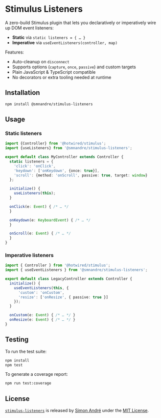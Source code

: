 # Stimulus Listeners

A zero-build Stimulus plugin that lets you declaratively or imperatively wire up DOM event listeners:

- **Static** via `static listeners = { … }`
- **Imperative** via `useEventListeners(controller, map)`

Features:

- Auto-cleanup on `disconnect`
- Supports options (`capture`, `once`, `passive`) and custom targets
- Plain JavaScript & TypeScript compatible
- No decorators or extra tooling needed at runtime

## Installation

```bash
npm install @smnandre/stimulus-listeners
```

## Usage

### Static listeners

```typescript
import {Controller} from '@hotwired/stimulus';
import {useListeners} from '@smnandre/stimulus-listeners';

export default class MyController extends Controller {
  static listeners = {
    'click': 'onClick',
    'keydown': ['onKeydown', {once: true}],
    'scroll': {method: 'onScroll', passive: true, target: window}
  };

  initialize() {
    useListeners(this);
  }

  onClick(e: Event) { /* … */
  }

  onKeydown(e: KeyboardEvent) { /* … */
  }

  onScroll(e: Event) { /* … */
  }
}
```

### Imperative listeners

```typescript
import { Controller } from '@hotwired/stimulus';
import { useEventListeners } from '@smnandre/stimulus-listeners';

export default class LegacyController extends Controller {
  initialize() {
    useEventListeners(this, {
      'custom': 'onCustom',
      'resize': ['onResize', { passive: true }]
    });
  }

  onCustom(e: Event) { /* … */ }
  onResize(e: Event) { /* … */ }
}
```

## Testing

To run the test suite:

```bash
npm install
npm test
```

To generate a coverage report:

```bash
npm run test:coverage
```

## License

[`stimulus-listeners`](https://github.com/smnandre/nmsize) is released by [Simon André](https://github.com/smnandre) under the [MIT License](LICENSE).
